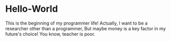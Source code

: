 # Hello-World
This is the beginning of my programmer life!
Actually, I want to be a researcher other than a programmer, But maybe money is a key factor in my future's choice! You know, teacher is poor.
